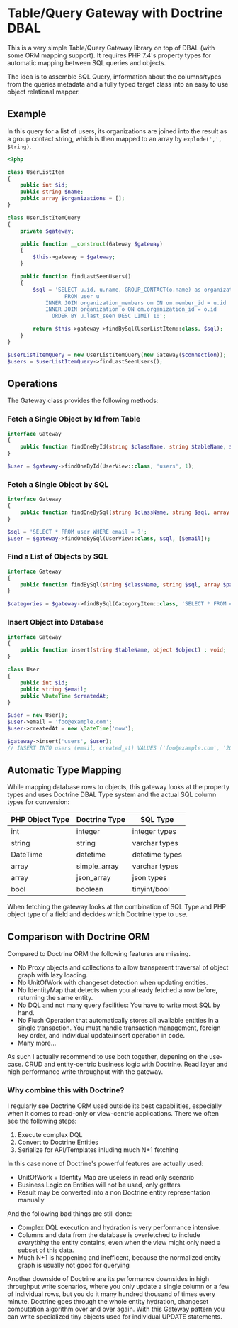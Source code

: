 # Table/Query Gateway with Doctrine DBAL

This is a very simple Table/Query Gateway library on top of DBAL (with some ORM
mapping support). It requires PHP 7.4's property types for automatic mapping
between SQL queries and objects.

The idea is to assemble SQL Query, information about the columns/types from
the queries metadata and a fully typed target class into an easy to use
object relational mapper.

## Example

In this query for a list of users, its organizations are joined into the result
as a group contact string, which is then mapped to an array by `explode(',', $tring)`.

```php
<?php

class UserListItem
{
    public int $id;
    public string $name;
    public array $organizations = [];
}

class UserListItemQuery
{
    private $gateway;

    public function __construct(Gateway $gateway)
    {
        $this->gateway = $gateway;
    }

    public function findLastSeenUsers()
    {
        $sql = 'SELECT u.id, u.name, GROUP_CONTACT(o.name) as organizations
                  FROM user u
            INNER JOIN organization_members om ON om.member_id = u.id
            INNER JOIN organization o ON om.organization_id = o.id
              ORDER BY u.last_seen DESC LIMIT 10';

        return $this->gateway->findBySql(UserListItem::class, $sql);
    }
}

$userListItemQuery = new UserListItemQuery(new Gateway($connection));
$users = $userListItemQuery->findLastSeenUsers();
```

## Operations

The Gateway class provides the following methods:

### Fetch a Single Object by Id from Table

```php
interface Gateway
{
    public function findOneById(string $className, string $tableName, $id) : ?object;
}

$user = $gateway->findOneById(UserView::class, 'users', 1);
```

### Fetch a Single Object by SQL

```php
interface Gateway
{
    public function findOneBySql(string $className, string $sql, array $parameters = [], array $types = []) : ?object;
}

$sql = 'SELECT * FROM user WHERE email = ?';
$user = $gateway->findOneBySql(UserView::class, $sql, [$email]);
```

### Find a List of Objects by SQL

```php
interface Gateway
{
    public function findBySql(string $className, string $sql, array $parameters = [], array $types = []) : array;
}

$categories = $gateway->findBySql(CategoryItem::class, 'SELECT * FROM category');
```

### Insert Object into Database

```php
interface Gateway
{
    public function insert(string $tableName, object $object) : void;
}

class User
{
    public int $id;
    public string $email;
    public \DateTime $createdAt;
}

$user = new User();
$user->email = 'foo@example.com';
$user->createdAt = new \DateTime('now');

$gateway->insert('users', $user);
// INSERT INTO users (email, created_at) VALUES ('foo@example.com', '2019-06-30 10:53:00')
```

## Automatic Type Mapping

While mapping database rows to objects, this gateway looks at the property types and uses Doctrine DBAL Type system and the actual SQL column types for conversion:

| PHP Object Type | Doctrine Type | SQL Type       |
| --------------- | ------------- | -------------- |
| int             | integer       | integer types  |
| string          | string        | varchar types  |
| DateTime        | datetime      | datetime types |
| array           | simple_array  | varchar types  |
| array           | json_array    | json types     |
| bool            | boolean       | tinyint/bool   |

When fetching the gateway looks at the combination of SQL Type and PHP object
type of a field and decides which Doctrine type to use.

## Comparison with Doctrine ORM

Compared to Doctrine ORM the following features are missing.

- No Proxy objects and collections to allow transparent traversal of object
  graph with lazy loading.
- No UnitOfWork with changeset detection when updating entities.
- No IdentityMap that detects when you already fetched a row before, returning
  the same entity.
- No DQL and not many query facilities: You have to write most SQL by hand.
- No Flush Operation that automatically stores all available entities in a
  single transaction. You must handle transaction management, foreign key
  order, and individual update/insert operation in code.
- Many more...

As such I actually recommend to use both together, depening on the use-case.
CRUD and entity-centric business logic with Doctrine. Read layer and high
performance write throughput with the gateway.

### Why combine this with Doctrine?

I regularly see Doctrine ORM used outside its best capabilities, especially
when it comes to read-only or view-centric applications. There we often
see the following steps:

1. Execute complex DQL
2. Convert to Doctrine Entities
3. Serialize for API/Templates inluding much N+1 fetching

In this case none of Doctrine's powerful features are actually used:

- UnitOfWork + Identity Map are useless in read only scenario
- Business Logic on Entities will not be used, only getters
- Result may be converted into a non Doctrine entity representation manually

And the following bad things are still done:

- Complex DQL execution and hydration is very performance intensive.
- Columns and data from the database is overfetched to include *everything* the
  entity contains, even when the view might only need a subset of this data.
- Much N+1 is happening and inefficent, because the normalized entity graph is usually not good for querying

Another downside of Doctrine are its performance downsides in high throughput
write scenarios, where you only update a single column or a few of individual
rows, but you do it many hundred thousand of times every minute. Doctrine goes
through the whole entity hydration, changeset computation algorithm over and
over again. With this Gateway pattern you can write specialized tiny objects
used for individual UPDATE statements.
